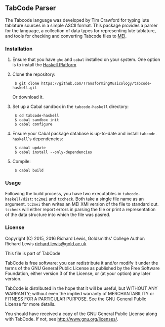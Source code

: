## TabCode Parser

The Tabcode language was developed by Tim Crawford for typing lute
tablature sources in a simple ASCII format. This package provides a
parser for the language, a collection of data types for representing
lute tablature, and tools for checking and converting Tabcode files to
[MEI](http://music-encoding.org/).

### Installation

1. Ensure that you have `ghc` and `cabal` installed on your
   system. One option is to install the
   [Haskell Platform](https://www.haskell.org/platform/).
2. Clone the repository:

        $ git clone https://github.com/TransformingMusicology/tabcode-haskell.git

   Or download it.

3. Set up a Cabal sandbox in the `tabcode-haskell` directory:

        $ cd tabcode-haskell
        $ cabal sandbox init
        $ cabal configure

4. Ensure your Cabal package database is up-to-date and install
   `tabcode-haskell`'s dependencies:

        $ cabal update
        $ cabal install --only-dependencies

5. Compile:

        $ cabal build

### Usage

Following the build process, you have two executables in
`tabcode-haskell/dist`: `tc2mei` and `tccheck`. Both take a single
file name as an argument. `tc2mei` then writes an MEI XMl version of
the file to standard out. `tccheck` will either report errors in
parsing the file or print a representation of the data structure into
which the file was pasred.

### License

Copyright (C) 2015, 2016 Richard Lewis, Goldsmiths' College
Author: Richard Lewis <richard.lewis@gold.ac.uk>

This file is part of TabCode

TabCode is free software: you can redistribute it and/or modify
it under the terms of the GNU General Public License as published by
the Free Software Foundation, either version 3 of the License, or
(at your option) any later version.

TabCode is distributed in the hope that it will be useful,
but WITHOUT ANY WARRANTY; without even the implied warranty of
MERCHANTABILITY or FITNESS FOR A PARTICULAR PURPOSE.  See the
GNU General Public License for more details.

You should have received a copy of the GNU General Public License
along with TabCode.  If not, see <http://www.gnu.org/licenses/>.

